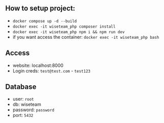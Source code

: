 ## How to setup project:
- `docker compose up -d --build`
- `docker exec -it wiseteam_php composer install`
- `docker exec -it wiseteam_php npm i && npm run dev`
- if you want access the container: `docker exec -it wiseteam_php bash`

## Access
- website: localhost:8000
- Login creds: `test@test.com` - `test123`

## Database
- user: `root`
- db: wiseteam
- password: `password`
- port: `5432`
